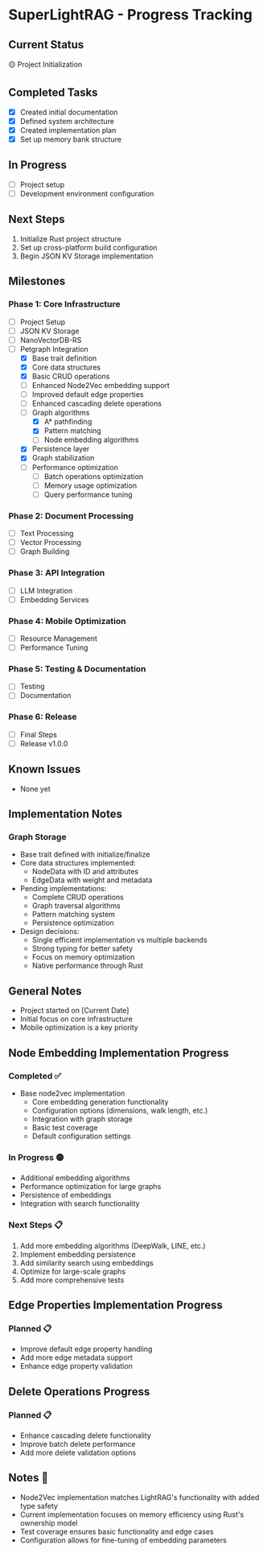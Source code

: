 # SuperLightRAG - Progress Tracking

## Current Status
🟡 Project Initialization

## Completed Tasks
- [x] Created initial documentation
- [x] Defined system architecture
- [x] Created implementation plan
- [x] Set up memory bank structure

## In Progress
- [ ] Project setup
- [ ] Development environment configuration

## Next Steps
1. Initialize Rust project structure
2. Set up cross-platform build configuration
3. Begin JSON KV Storage implementation

## Milestones
### Phase 1: Core Infrastructure
- [ ] Project Setup
- [ ] JSON KV Storage
- [ ] NanoVectorDB-RS
- [ ] Petgraph Integration
  - [x] Base trait definition
  - [x] Core data structures
  - [x] Basic CRUD operations
  - [ ] Enhanced Node2Vec embedding support
  - [ ] Improved default edge properties
  - [ ] Enhanced cascading delete operations
  - [ ] Graph algorithms
    - [x] A* pathfinding
    - [x] Pattern matching
    - [ ] Node embedding algorithms
  - [x] Persistence layer
  - [x] Graph stabilization
  - [ ] Performance optimization
    - [ ] Batch operations optimization
    - [ ] Memory usage optimization
    - [ ] Query performance tuning

### Phase 2: Document Processing
- [ ] Text Processing
- [ ] Vector Processing
- [ ] Graph Building

### Phase 3: API Integration
- [ ] LLM Integration
- [ ] Embedding Services

### Phase 4: Mobile Optimization
- [ ] Resource Management
- [ ] Performance Tuning

### Phase 5: Testing & Documentation
- [ ] Testing
- [ ] Documentation

### Phase 6: Release
- [ ] Final Steps
- [ ] Release v1.0.0

## Known Issues
- None yet

## Implementation Notes
### Graph Storage
- Base trait defined with initialize/finalize
- Core data structures implemented:
  - NodeData with ID and attributes
  - EdgeData with weight and metadata
- Pending implementations:
  - Complete CRUD operations
  - Graph traversal algorithms
  - Pattern matching system
  - Persistence optimization
- Design decisions:
  - Single efficient implementation vs multiple backends
  - Strong typing for better safety
  - Focus on memory optimization
  - Native performance through Rust

## General Notes
- Project started on [Current Date]
- Initial focus on core infrastructure
- Mobile optimization is a key priority

## Node Embedding Implementation Progress

### Completed ✅
- Base node2vec implementation
  - Core embedding generation functionality
  - Configuration options (dimensions, walk length, etc.)
  - Integration with graph storage
  - Basic test coverage
  - Default configuration settings

### In Progress 🟡
- Additional embedding algorithms
- Performance optimization for large graphs
- Persistence of embeddings
- Integration with search functionality

### Next Steps 📋
1. Add more embedding algorithms (DeepWalk, LINE, etc.)
2. Implement embedding persistence
3. Add similarity search using embeddings
4. Optimize for large-scale graphs
5. Add more comprehensive tests

## Edge Properties Implementation Progress

### Planned 📋
- Improve default edge property handling
- Add more edge metadata support
- Enhance edge property validation

## Delete Operations Progress

### Planned 📋
- Enhance cascading delete functionality
- Improve batch delete performance
- Add more delete validation options

## Notes 📝
- Node2Vec implementation matches LightRAG's functionality with added type safety
- Current implementation focuses on memory efficiency using Rust's ownership model
- Test coverage ensures basic functionality and edge cases
- Configuration allows for fine-tuning of embedding parameters 